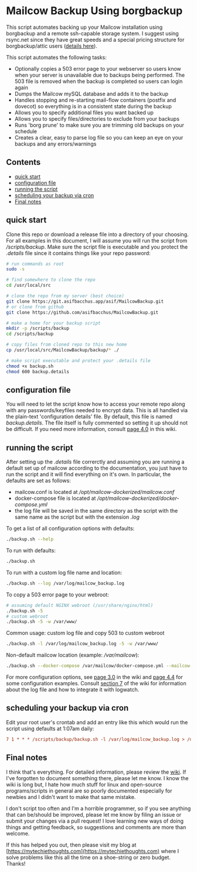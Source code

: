 # Mailcow Backup Using borgbackup <!-- omit in toc -->

This script automates backing up your Mailcow installation using borgbackup and a remote ssh-capable storage system.  I suggest using rsync.net since they
have great speeds and a special pricing structure for borgbackup/attic users ([details here](https://www.rsync.net/products/attic.html)).

This script automates the following tasks:

- Optionally copies a 503 error page to your webserver so users know when your server is unavailable due to backups being performed. The 503 file is removed
  when the backup is completed so users can login again
- Dumps the Mailcow mySQL database and adds it to the backup
- Handles stopping and re-starting mail-flow containers (postfix and dovecot) so everything is in a consistent state during the backup
- Allows you to specify additional files you want backed up
- Allows you to specify files/directories to exclude from your backups
- Runs 'borg prune' to make sure you are trimming old backups on your schedule
- Creates a clear, easy to parse log file so you can keep an eye on your backups and any errors/warnings

## Contents <!-- omit in toc -->

- [quick start](#quick-start)
- [configuration file](#configuration-file)
- [running the script](#running-the-script)
- [scheduling your backup via cron](#scheduling-your-backup-via-cron)
- [Final notes](#final-notes)

## quick start

Clone this repo or download a release file into a directory of your choosing. For all examples in this document, I will assume you will run the script from */scripts/backup*. Make sure the script file is executable and you protect the *.details* file since it contains things like your repo password:

```bash
# run commands as root
sudo -s

# find somewhere to clone the repo
cd /usr/local/src

# clone the repo from my server (best choice)
git clone https://git.asifbacchus.app/asif/MailcowBackup.git
# or clone from github
git clone https://github.com/asifbacchus/MailcowBackup.git

# make a home for your backup script
mkdir -p /scripts/backup
cd /scripts/backup

# copy files from cloned repo to this new home
cp /usr/local/src/MailcowBackup/backup/* ./

# make script executable and protect your .details file
chmod +x backup.sh
chmod 600 backup.details
```

## configuration file

You will need to let the script know how to access your remote repo along with any passwords/keyfiles needed to encrypt data. This is all handled via the plain-text 'configuration details' file. By default, this file is named *backup.details*. The file itself is fully commented so setting it up should not be difficult. If you need more information, consult [page 4.0](https://git.asifbacchus.app/asif/MailcowBackup/wiki/4.0-Configuration-details-file) in this wiki.

## running the script

After setting up the *.details* file correrctly and assuming you are running a default set up of mailcow according to the documentation, you just have to run the script and it will find everything on it's own. In particular, the defaults are set as follows:

- mailcow.conf is located at */opt/mailcow-dockerized/mailcow.conf*
- docker-compose file is located at */opt/mailcow-dockerized/docker-compose.yml*
- the log file will be saved in the same directory as the script with the same name as the script but with the extension *.log*

To get a list of all configuration options with defaults:

```bash
./backup.sh --help
```

To run with defaults:

```bash
./backup.sh
```

To run with a custom log file name and location:

```bash
./backup.sh --log /var/log/mailcow_backup.log
```

To copy a 503 error page to your webroot:

```bash
# assuming default NGINX webroot (/usr/share/nginx/html)
./backup.sh -5
# custom webroot
./backup.sh -5 -w /var/www/
```

Common usage: custom log file and copy 503 to custom webroot

```bash
./backup.sh -l /var/log/mailcow_backup.log -5 -w /var/www/
```

Non-default mailcow location (example: */var/mailcow*):

```bash
./backup.sh --docker-compose /var/mailcow/docker-compose.yml --mailcow-config /var/mailcow/mailcow.conf
```

For more configuration options, see [page 3.0](https://git.asifbacchus.app/asif/MailcowBackup/wiki/3.0-Script-parameters) in the wiki and [page 4.4](https://git.asifbacchus.app/asif/MailcowBackup/wiki/4.4-Configuration-examples) for some configuration examples. Consult [section 7]() of the wiki for information about the log file and how to integrate it with logwatch.

## scheduling your backup via cron

Edit your root user's crontab and add an entry like this which would run the script using defaults at 1:07am daily:

```ini
7 1 * * * /scripts/backup/backup.sh -l /var/log/mailcow_backup.log > /dev/null 2>&1
```

## Final notes

I think that's everything. For detailed information, please review the [wiki](https://git.asifbacchus.app/asif/MailcowBackup/wiki/_pages). If I've forgotten to document something there, please let me know. I know the wiki is long but, I hate how much stuff for linux and open-source programs/scripts in general are so poorly documented especially for newbies and I didn't want to make that same mistake.

I don't script too often and I'm a horrible programmer, so if you see anything that can be/should be improved, please let me know by filing an issue or submit your changes via a pull request!  I love learning new ways of doing things and getting feedback, so suggestions and comments are more than welcome.

If this has helped you out, then please visit my blog at [https://mytechiethoughts.com](https://mytechiethoughts.com) where I solve problems like this all the time on a shoe-string or zero budget. Thanks!
